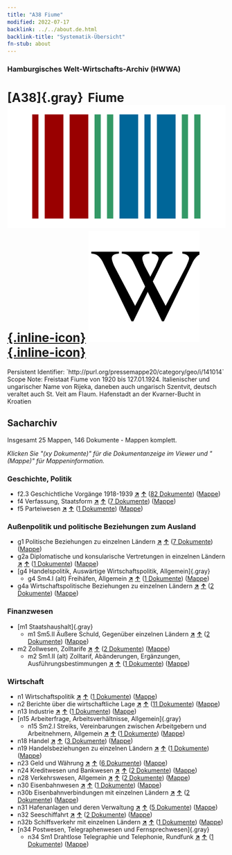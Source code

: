 ```yaml
---
title: "A38 Fiume"
modified: 2022-07-17
backlink: ../../about.de.html
backlink-title: "Systematik-Übersicht"
fn-stub: about
---
```


### Hamburgisches Welt-Wirtschafts-Archiv (HWWA)

# [A38]{.gray}&#8201; Fiume &#160; [![Wikidata](/images/Wikidata-logo.svg "Wikidata"){.inline-icon}](http://www.wikidata.org/entity/Q1647) [![Wikipedia](/images/Wikipedia-W.svg "Wikipedia"){.inline-icon}](https://de.wikipedia.org/wiki/Rijeka)

<div class="hint">Persistent Identifier: `http://purl.org/pressemappe20/category/geo/i/141014`</div>

<div class="hint">
Scope Note: Freistaat Fiume von 1920 bis 127.01.1924. Italienischer und ungarischer Name von Rijeka, daneben auch ungarisch Szentvit, deutsch veraltet auch St. Veit am Flaum.  Hafenstadt an der Kvarner-Bucht in Kroatien
</div>





## Sacharchiv






Insgesamt 25 Mappen, 146 Dokumente - Mappen komplett.

_Klicken Sie "(xy Dokumente)" für die Dokumentanzeige im Viewer und "(Mappe)" für Mappeninformation._




### Geschichte, Politik

- f2.3 Geschichtliche Vorgänge 1918-1939 [**&nearr;**](../../../subject/i/181391/about.de.html "Geschichtliche Vorgänge 1918-1939 (in der ganzen Welt)") [**&uarr;**](../../../subject/about.de.html#f2.3 "Sachsystematik") (<a href="https://pm20.zbw.eu/iiifview/folder/sh/141014,181391" title="über: Fiume : Geschichtliche Vorgänge 1918-1939" target="_blank">82 Dokumente</a>) ([Mappe](../../../../folder/sh/1410xx/141014/1813xx/181391/about.de.html))
- f4 Verfassung, Staatsform [**&nearr;**](../../../subject/i/144355/about.de.html "Verfassung, Staatsform (in der ganzen Welt)") [**&uarr;**](../../../subject/about.de.html#f4 "Sachsystematik") (<a href="https://pm20.zbw.eu/iiifview/folder/sh/141014,144355" title="über: Fiume : Verfassung, Staatsform" target="_blank">7 Dokumente</a>) ([Mappe](../../../../folder/sh/1410xx/141014/1443xx/144355/about.de.html))
- f5 Parteiwesen [**&nearr;**](../../../subject/i/144395/about.de.html "Parteiwesen (in der ganzen Welt)") [**&uarr;**](../../../subject/about.de.html#f5 "Sachsystematik") (<a href="https://pm20.zbw.eu/iiifview/folder/sh/141014,144395" title="über: Fiume : Parteiwesen" target="_blank">1 Dokumente</a>) ([Mappe](../../../../folder/sh/1410xx/141014/1443xx/144395/about.de.html))

### Außenpolitik und politische Beziehungen zum Ausland

- g1 Politische Beziehungen zu einzelnen Ländern [**&nearr;**](../../../subject/i/144452/about.de.html "Politische Beziehungen zu einzelnen Ländern (in der ganzen Welt)") [**&uarr;**](../../../subject/about.de.html#g1 "Sachsystematik") (<a href="https://pm20.zbw.eu/iiifview/folder/sh/141014,144452" title="über: Fiume : Politische Beziehungen zu einzelnen Ländern" target="_blank">7 Dokumente</a>) ([Mappe](../../../../folder/sh/1410xx/141014/1444xx/144452/about.de.html))
- g2a Diplomatische und konsularische Vertretungen in einzelnen Ländern [**&nearr;**](../../../subject/i/144466/about.de.html "Diplomatische und konsularische Vertretungen in einzelnen Ländern (in der ganzen Welt)") [**&uarr;**](../../../subject/about.de.html#g2a "Sachsystematik") (<a href="https://pm20.zbw.eu/iiifview/folder/sh/141014,144466" title="über: Fiume : Diplomatische und konsularische Vertretungen in einzelnen Ländern" target="_blank">1 Dokumente</a>) ([Mappe](../../../../folder/sh/1410xx/141014/1444xx/144466/about.de.html))
- [g4 Handelspolitik, Auswärtige Wirtschaftspolitik, Allgemein]{.gray}
  - g4 Sm4.I (alt) Freihäfen, Allgemein [**&nearr;**](../../../subject/i/144484/about.de.html "Freihäfen, Allgemein (in der ganzen Welt)") [**&uarr;**](../../../subject/about.de.html#g4_Sm4.I_(alt) "Sachsystematik") (<a href="https://pm20.zbw.eu/iiifview/folder/sh/141014,144484" title="über: Fiume : Freihäfen, Allgemein" target="_blank">1 Dokumente</a>) ([Mappe](../../../../folder/sh/1410xx/141014/1444xx/144484/about.de.html))
- g4a Wirtschaftspolitische Beziehungen zu einzelnen Ländern [**&nearr;**](../../../subject/i/144531/about.de.html "Wirtschaftspolitische Beziehungen zu einzelnen Ländern (in der ganzen Welt)") [**&uarr;**](../../../subject/about.de.html#g4a "Sachsystematik") (<a href="https://pm20.zbw.eu/iiifview/folder/sh/141014,144531" title="über: Fiume : Wirtschaftspolitische Beziehungen zu einzelnen Ländern" target="_blank">2 Dokumente</a>) ([Mappe](../../../../folder/sh/1410xx/141014/1445xx/144531/about.de.html))

### Finanzwesen

- [m1 Staatshaushalt]{.gray}
  - m1 Sm5.II Äußere Schuld, Gegenüber einzelnen Ländern [**&nearr;**](../../../subject/i/144819/about.de.html "Äußere Schuld, Gegenüber einzelnen Ländern (in der ganzen Welt)") [**&uarr;**](../../../subject/about.de.html#m1_Sm5.II "Sachsystematik") (<a href="https://pm20.zbw.eu/iiifview/folder/sh/141014,144819" title="über: Fiume : Äußere Schuld, Gegenüber einzelnen Ländern" target="_blank">2 Dokumente</a>) ([Mappe](../../../../folder/sh/1410xx/141014/1448xx/144819/about.de.html))
- m2 Zollwesen, Zolltarife [**&nearr;**](../../../subject/i/144850/about.de.html "Zollwesen, Zolltarife (in der ganzen Welt)") [**&uarr;**](../../../subject/about.de.html#m2 "Sachsystematik") (<a href="https://pm20.zbw.eu/iiifview/folder/sh/141014,144850" title="über: Fiume : Zollwesen, Zolltarife" target="_blank">2 Dokumente</a>) ([Mappe](../../../../folder/sh/1410xx/141014/1448xx/144850/about.de.html))
  - m2 Sm1.II (alt) Zolltarif, Abänderungen, Ergänzungen, Ausführungsbestimmungen [**&nearr;**](../../../subject/i/144852/about.de.html "Zolltarif, Abänderungen, Ergänzungen, Ausführungsbestimmungen (in der ganzen Welt)") [**&uarr;**](../../../subject/about.de.html#m2_Sm1.II_(alt) "Sachsystematik") (<a href="https://pm20.zbw.eu/iiifview/folder/sh/141014,144852" title="über: Fiume : Zolltarif, Abänderungen, Ergänzungen, Ausführungsbestimmungen" target="_blank">1 Dokumente</a>) ([Mappe](../../../../folder/sh/1410xx/141014/1448xx/144852/about.de.html))

### Wirtschaft

- n1 Wirtschaftspolitik [**&nearr;**](../../../subject/i/144931/about.de.html "Wirtschaftspolitik (in der ganzen Welt)") [**&uarr;**](../../../subject/about.de.html#n1 "Sachsystematik") (<a href="https://pm20.zbw.eu/iiifview/folder/sh/141014,144931" title="über: Fiume : Wirtschaftspolitik" target="_blank">1 Dokumente</a>) ([Mappe](../../../../folder/sh/1410xx/141014/1449xx/144931/about.de.html))
- n2 Berichte über die wirtschaftliche Lage [**&nearr;**](../../../subject/i/144972/about.de.html "Berichte über die wirtschaftliche Lage (in der ganzen Welt)") [**&uarr;**](../../../subject/about.de.html#n2 "Sachsystematik") (<a href="https://pm20.zbw.eu/iiifview/folder/sh/141014,144972" title="über: Fiume : Berichte über die wirtschaftliche Lage" target="_blank">11 Dokumente</a>) ([Mappe](../../../../folder/sh/1410xx/141014/1449xx/144972/about.de.html))
- n13 Industrie [**&nearr;**](../../../subject/i/145098/about.de.html "Industrie (in der ganzen Welt)") [**&uarr;**](../../../subject/about.de.html#n13 "Sachsystematik") (<a href="https://pm20.zbw.eu/iiifview/folder/sh/141014,145098" title="über: Fiume : Industrie" target="_blank">1 Dokumente</a>) ([Mappe](../../../../folder/sh/1410xx/141014/1450xx/145098/about.de.html))
- [n15 Arbeiterfrage, Arbeitsverhältnisse, Allgemein]{.gray}
  - n15 Sm2.I Streiks, Vereinbarungen zwischen Arbeitgebern und Arbeitnehmern, Allgemein [**&nearr;**](../../../subject/i/145159/about.de.html "Streiks, Vereinbarungen zwischen Arbeitgebern und Arbeitnehmern, Allgemein (in der ganzen Welt)") [**&uarr;**](../../../subject/about.de.html#n15_Sm2.I "Sachsystematik") (<a href="https://pm20.zbw.eu/iiifview/folder/sh/141014,145159" title="über: Fiume : Streiks, Vereinbarungen zwischen Arbeitgebern und Arbeitnehmern, Allgemein" target="_blank">1 Dokumente</a>) ([Mappe](../../../../folder/sh/1410xx/141014/1451xx/145159/about.de.html))
- n18 Handel [**&nearr;**](../../../subject/i/145262/about.de.html "Handel (in der ganzen Welt)") [**&uarr;**](../../../subject/about.de.html#n18 "Sachsystematik") (<a href="https://pm20.zbw.eu/iiifview/folder/sh/141014,145262" title="über: Fiume : Handel" target="_blank">3 Dokumente</a>) ([Mappe](../../../../folder/sh/1410xx/141014/1452xx/145262/about.de.html))
- n19 Handelsbeziehungen zu einzelnen Ländern [**&nearr;**](../../../subject/i/145289/about.de.html "Handelsbeziehungen zu einzelnen Ländern (in der ganzen Welt)") [**&uarr;**](../../../subject/about.de.html#n19 "Sachsystematik") (<a href="https://pm20.zbw.eu/iiifview/folder/sh/141014,145289" title="über: Fiume : Handelsbeziehungen zu einzelnen Ländern" target="_blank">1 Dokumente</a>) ([Mappe](../../../../folder/sh/1410xx/141014/1452xx/145289/about.de.html))
- n23 Geld und Währung [**&nearr;**](../../../subject/i/145305/about.de.html "Geld und Währung (in der ganzen Welt)") [**&uarr;**](../../../subject/about.de.html#n23 "Sachsystematik") (<a href="https://pm20.zbw.eu/iiifview/folder/sh/141014,145305" title="über: Fiume : Geld und Währung" target="_blank">6 Dokumente</a>) ([Mappe](../../../../folder/sh/1410xx/141014/1453xx/145305/about.de.html))
- n24 Kreditwesen und Bankwesen [**&nearr;**](../../../subject/i/145339/about.de.html "Kreditwesen und Bankwesen (in der ganzen Welt)") [**&uarr;**](../../../subject/about.de.html#n24 "Sachsystematik") (<a href="https://pm20.zbw.eu/iiifview/folder/sh/141014,145339" title="über: Fiume : Kreditwesen und Bankwesen" target="_blank">2 Dokumente</a>) ([Mappe](../../../../folder/sh/1410xx/141014/1453xx/145339/about.de.html))
- n28 Verkehrswesen, Allgemein [**&nearr;**](../../../subject/i/145509/about.de.html "Verkehrswesen, Allgemein (in der ganzen Welt)") [**&uarr;**](../../../subject/about.de.html#n28 "Sachsystematik") (<a href="https://pm20.zbw.eu/iiifview/folder/sh/141014,145509" title="über: Fiume : Verkehrswesen, Allgemein" target="_blank">2 Dokumente</a>) ([Mappe](../../../../folder/sh/1410xx/141014/1455xx/145509/about.de.html))
- n30 Eisenbahnwesen [**&nearr;**](../../../subject/i/145531/about.de.html "Eisenbahnwesen (in der ganzen Welt)") [**&uarr;**](../../../subject/about.de.html#n30 "Sachsystematik") (<a href="https://pm20.zbw.eu/iiifview/folder/sh/141014,145531" title="über: Fiume : Eisenbahnwesen" target="_blank">1 Dokumente</a>) ([Mappe](../../../../folder/sh/1410xx/141014/1455xx/145531/about.de.html))
- n30b Eisenbahnverbindungen mit einzelnen Ländern [**&nearr;**](../../../subject/i/145562/about.de.html "Eisenbahnverbindungen mit einzelnen Ländern (in der ganzen Welt)") [**&uarr;**](../../../subject/about.de.html#n30b "Sachsystematik") (<a href="https://pm20.zbw.eu/iiifview/folder/sh/141014,145562" title="über: Fiume : Eisenbahnverbindungen mit einzelnen Ländern" target="_blank">2 Dokumente</a>) ([Mappe](../../../../folder/sh/1410xx/141014/1455xx/145562/about.de.html))
- n31 Hafenanlagen und deren Verwaltung [**&nearr;**](../../../subject/i/145563/about.de.html "Hafenanlagen und deren Verwaltung (in der ganzen Welt)") [**&uarr;**](../../../subject/about.de.html#n31 "Sachsystematik") (<a href="https://pm20.zbw.eu/iiifview/folder/sh/141014,145563" title="über: Fiume : Hafenanlagen und deren Verwaltung" target="_blank">5 Dokumente</a>) ([Mappe](../../../../folder/sh/1410xx/141014/1455xx/145563/about.de.html))
- n32 Seeschiffahrt [**&nearr;**](../../../subject/i/145567/about.de.html "Seeschiffahrt (in der ganzen Welt)") [**&uarr;**](../../../subject/about.de.html#n32 "Sachsystematik") (<a href="https://pm20.zbw.eu/iiifview/folder/sh/141014,145567" title="über: Fiume : Seeschiffahrt" target="_blank">2 Dokumente</a>) ([Mappe](../../../../folder/sh/1410xx/141014/1455xx/145567/about.de.html))
- n32b Schiffsverkehr mit einzelnen Ländern [**&nearr;**](../../../subject/i/145645/about.de.html "Schiffsverkehr mit einzelnen Ländern (in der ganzen Welt)") [**&uarr;**](../../../subject/about.de.html#n32b "Sachsystematik") (<a href="https://pm20.zbw.eu/iiifview/folder/sh/141014,145645" title="über: Fiume : Schiffsverkehr mit einzelnen Ländern" target="_blank">1 Dokumente</a>) ([Mappe](../../../../folder/sh/1410xx/141014/1456xx/145645/about.de.html))
- [n34 Postwesen, Telegraphenwesen und Fernsprechwesen]{.gray}
  - n34 Sm1 Drahtlose Telegraphie und Telephonie, Rundfunk [**&nearr;**](../../../subject/i/145663/about.de.html "Drahtlose Telegraphie und Telephonie, Rundfunk (in der ganzen Welt)") [**&uarr;**](../../../subject/about.de.html#n34_Sm1 "Sachsystematik") (<a href="https://pm20.zbw.eu/iiifview/folder/sh/141014,145663" title="über: Fiume : Drahtlose Telegraphie und Telephonie, Rundfunk" target="_blank">1 Dokumente</a>) ([Mappe](../../../../folder/sh/1410xx/141014/1456xx/145663/about.de.html))






